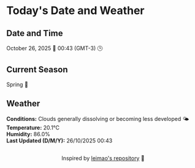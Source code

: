  # Today's Date and Weather
    
## Date and Time
October 26, 2025 📅
00:43 (GMT-3) 🕒

## Current Season
Spring 🌸
## Weather 
**Conditions:** Clouds generally dissolving or becoming less developed 🌤
**Temperature:** 20.1°C  
**Humidity:** 86.0%  
**Last Updated (D/M/Y):** 26/10/2025 00:43
##
<div align="center">Inspired by <a href="https://github.com/leimao/What-Is-The-Date-Today">leimao's repository</a> 🌱</div>
